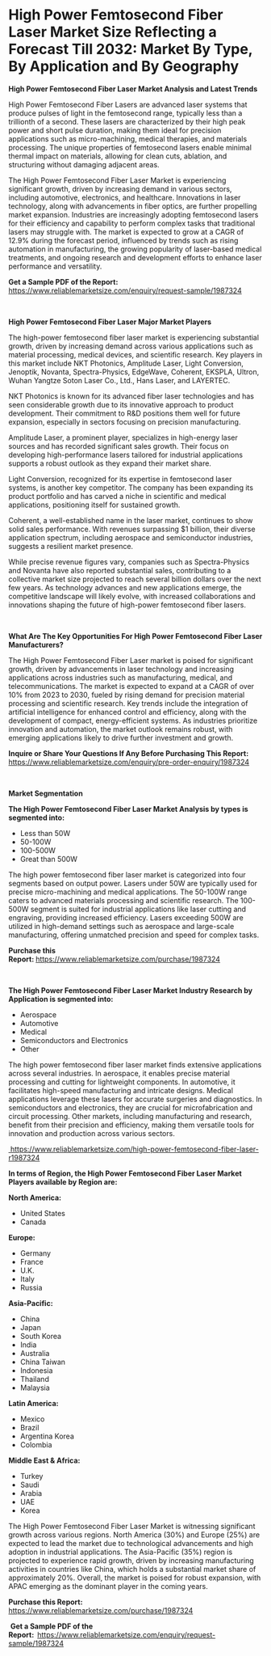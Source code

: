 <p><h1>High Power Femtosecond Fiber Laser Market Size Reflecting a Forecast Till 2032: Market By Type, By Application and By Geography</h1></p><p><strong>High Power Femtosecond Fiber Laser Market Analysis and Latest Trends</strong></p>
<p><p>High Power Femtosecond Fiber Lasers are advanced laser systems that produce pulses of light in the femtosecond range, typically less than a trillionth of a second. These lasers are characterized by their high peak power and short pulse duration, making them ideal for precision applications such as micro-machining, medical therapies, and materials processing. The unique properties of femtosecond lasers enable minimal thermal impact on materials, allowing for clean cuts, ablation, and structuring without damaging adjacent areas.</p><p>The High Power Femtosecond Fiber Laser Market is experiencing significant growth, driven by increasing demand in various sectors, including automotive, electronics, and healthcare. Innovations in laser technology, along with advancements in fiber optics, are further propelling market expansion. Industries are increasingly adopting femtosecond lasers for their efficiency and capability to perform complex tasks that traditional lasers may struggle with. The market is expected to grow at a CAGR of 12.9% during the forecast period, influenced by trends such as rising automation in manufacturing, the growing popularity of laser-based medical treatments, and ongoing research and development efforts to enhance laser performance and versatility.</p></p>
<p><strong>Get a Sample PDF of the Report:&nbsp;</strong> <a href="https://www.reliablemarketsize.com/enquiry/request-sample/1987324?utm_campaign=3169&utm_medium=2&utm_source=Github&utm_content=ia&utm_term=12042025&utm_id=high-power-femtosecond-fiber-laser">https://www.reliablemarketsize.com/enquiry/request-sample/1987324</a></p>
<p>&nbsp;</p>
<p><strong>High Power Femtosecond Fiber Laser Major Market Players</strong></p>
<p><p>The high-power femtosecond fiber laser market is experiencing substantial growth, driven by increasing demand across various applications such as material processing, medical devices, and scientific research. Key players in this market include NKT Photonics, Amplitude Laser, Light Conversion, Jenoptik, Novanta, Spectra-Physics, EdgeWave, Coherent, EKSPLA, Ultron, Wuhan Yangtze Soton Laser Co., Ltd., Hans Laser, and LAYERTEC.</p><p>NKT Photonics is known for its advanced fiber laser technologies and has seen considerable growth due to its innovative approach to product development. Their commitment to R&D positions them well for future expansion, especially in sectors focusing on precision manufacturing.</p><p>Amplitude Laser, a prominent player, specializes in high-energy laser sources and has recorded significant sales growth. Their focus on developing high-performance lasers tailored for industrial applications supports a robust outlook as they expand their market share.</p><p>Light Conversion, recognized for its expertise in femtosecond laser systems, is another key competitor. The company has been expanding its product portfolio and has carved a niche in scientific and medical applications, positioning itself for sustained growth.</p><p>Coherent, a well-established name in the laser market, continues to show solid sales performance. With revenues surpassing $1 billion, their diverse application spectrum, including aerospace and semiconductor industries, suggests a resilient market presence.</p><p>While precise revenue figures vary, companies such as Spectra-Physics and Novanta have also reported substantial sales, contributing to a collective market size projected to reach several billion dollars over the next few years. As technology advances and new applications emerge, the competitive landscape will likely evolve, with increased collaborations and innovations shaping the future of high-power femtosecond fiber lasers.</p></p>
<p>&nbsp;</p>
<p><strong>What Are The Key Opportunities For High Power Femtosecond Fiber Laser Manufacturers?</strong></p>
<p><p>The High Power Femtosecond Fiber Laser market is poised for significant growth, driven by advancements in laser technology and increasing applications across industries such as manufacturing, medical, and telecommunications. The market is expected to expand at a CAGR of over 10% from 2023 to 2030, fueled by rising demand for precision material processing and scientific research. Key trends include the integration of artificial intelligence for enhanced control and efficiency, along with the development of compact, energy-efficient systems. As industries prioritize innovation and automation, the market outlook remains robust, with emerging applications likely to drive further investment and growth.</p></p>
<p><strong>Inquire or Share Your Questions If Any Before Purchasing This Report:</strong> <a href="https://www.reliablemarketsize.com/enquiry/pre-order-enquiry/1987324?utm_campaign=3169&utm_medium=2&utm_source=Github&utm_content=ia&utm_term=12042025&utm_id=high-power-femtosecond-fiber-laser">https://www.reliablemarketsize.com/enquiry/pre-order-enquiry/1987324</a></p>
<p>&nbsp;</p>
<p><strong>Market Segmentation</strong></p>
<p><strong>The High Power Femtosecond Fiber Laser Market Analysis by types is segmented into:</strong></p>
<p><ul><li>Less than 50W</li><li>50-100W</li><li>100-500W</li><li>Great than 500W</li></ul></p>
<p><p>The high power femtosecond fiber laser market is categorized into four segments based on output power. Lasers under 50W are typically used for precise micro-machining and medical applications. The 50-100W range caters to advanced materials processing and scientific research. The 100-500W segment is suited for industrial applications like laser cutting and engraving, providing increased efficiency. Lasers exceeding 500W are utilized in high-demand settings such as aerospace and large-scale manufacturing, offering unmatched precision and speed for complex tasks.</p></p>
<p><strong>Purchase this Report:&nbsp;</strong><a href="https://www.reliablemarketsize.com/purchase/1987324?utm_campaign=3169&utm_medium=2&utm_source=Github&utm_content=ia&utm_term=12042025&utm_id=high-power-femtosecond-fiber-laser">https://www.reliablemarketsize.com/purchase/1987324</a></p>
<p>&nbsp;</p>
<p><strong>The High Power Femtosecond Fiber Laser Market Industry Research by Application is segmented into:</strong></p>
<p><ul><li>Aerospace</li><li>Automotive</li><li>Medical</li><li>Semiconductors and Electronics</li><li>Other</li></ul></p>
<p><p>The high power femtosecond fiber laser market finds extensive applications across several industries. In aerospace, it enables precise material processing and cutting for lightweight components. In automotive, it facilitates high-speed manufacturing and intricate designs. Medical applications leverage these lasers for accurate surgeries and diagnostics. In semiconductors and electronics, they are crucial for microfabrication and circuit processing. Other markets, including manufacturing and research, benefit from their precision and efficiency, making them versatile tools for innovation and production across various sectors.</p></p>
<p><a href="https://www.reliablemarketsize.com/high-power-femtosecond-fiber-laser-r1987324?utm_campaign=3169&utm_medium=2&utm_source=Github&utm_content=ia&utm_term=12042025&utm_id=high-power-femtosecond-fiber-laser">&nbsp;https://www.reliablemarketsize.com/high-power-femtosecond-fiber-laser-r1987324</a></p>
<p><strong>In terms of Region, the High Power Femtosecond Fiber Laser Market Players available by Region are:</strong></p>
<p>
    <p> <strong> North America: </strong>
        <ul>
            <li>United States</li>
            <li>Canada</li>
        </ul>
        </p> 
    <p> <strong> Europe: </strong>
        <ul>
            <li>Germany</li>
            <li>France</li>
            <li>U.K.</li>
            <li>Italy</li>
            <li>Russia</li>
        </ul>
        </p> 
    <p> <strong> Asia-Pacific: </strong>
        <ul>
            <li>China</li>
            <li>Japan</li>
            <li>South Korea</li>
            <li>India</li>
            <li>Australia</li>
            <li>China Taiwan</li>
            <li>Indonesia</li>
            <li>Thailand</li>
            <li>Malaysia</li>
        </ul>
        </p> 
    <p> <strong> Latin America: </strong>
        <ul>
            <li>Mexico</li>
            <li>Brazil</li>
            <li>Argentina Korea</li>
            <li>Colombia</li>
        </ul>
        </p> 
    <p> <strong> Middle East & Africa: </strong>
        <ul>
            <li>Turkey</li>
            <li>Saudi</li>
            <li>Arabia</li>
            <li>UAE</li>
            <li>Korea</li>
        </ul>
    </p>
    </p>
<p><p>The High Power Femtosecond Fiber Laser Market is witnessing significant growth across various regions. North America (30%) and Europe (25%) are expected to lead the market due to technological advancements and high adoption in industrial applications. The Asia-Pacific (35%) region is projected to experience rapid growth, driven by increasing manufacturing activities in countries like China, which holds a substantial market share of approximately 20%. Overall, the market is poised for robust expansion, with APAC emerging as the dominant player in the coming years.</p></p>
<p><strong>Purchase this Report: </strong><a href="https://www.reliablemarketsize.com/purchase/1987324?utm_campaign=3169&utm_medium=2&utm_source=Github&utm_content=ia&utm_term=12042025&utm_id=high-power-femtosecond-fiber-laser">https://www.reliablemarketsize.com/purchase/1987324</a></p>
<p>&nbsp;<strong>Get a Sample PDF of the Report:&nbsp;&nbsp;</strong><a href="https://www.reliablemarketsize.com/enquiry/request-sample/1987324?utm_campaign=3169&utm_medium=2&utm_source=Github&utm_content=ia&utm_term=12042025&utm_id=high-power-femtosecond-fiber-laser">https://www.reliablemarketsize.com/enquiry/request-sample/1987324</a></p>
<p><strong></strong></p>
<p><p></p><p></p><p></p></p>